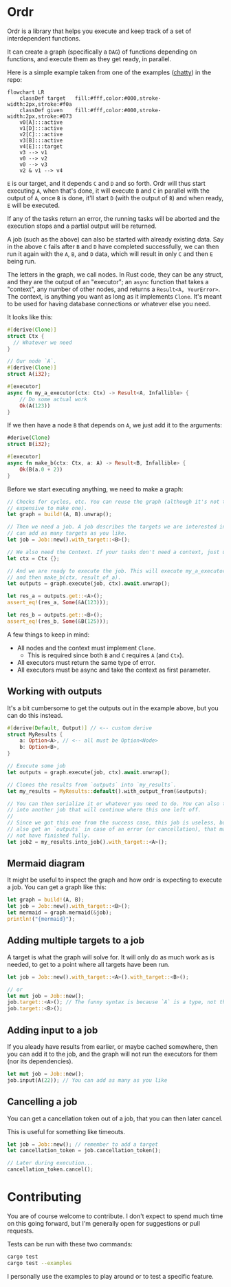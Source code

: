 # Ordr

Ordr is a library that helps you execute and keep track of a set of interdependent functions.

It can create a graph (specifically a `DAG`) of functions depending on functions, and execute them as they get ready, in parallel.

Here is a simple example taken from one of the examples ([chatty](./ordr/examples/chatty.rs)) in the repo:

```mermaid
flowchart LR
    classDef target   fill:#fff,color:#000,stroke-width:2px,stroke:#f0a
    classDef given    fill:#fff,color:#000,stroke-width:2px,stroke:#073
    v0[A]:::active
    v1[D]:::active
    v2[C]:::active
    v3[B]:::active
    v4[E]:::target
    v3 --> v1
    v0 --> v2
    v0 --> v3
    v2 & v1 --> v4
```

`E` is our target, and it depends `C` and `D` and so forth. Ordr will thus start executing `A`,
when that's done, it will execute `B` and `C` in parallel with the output of `A`, once `B` is done,
it'll start `D` (with the output of `B`) and when ready, `E` will be executed.

If any of the tasks return an error, the running tasks will be aborted and the execution stops and
a partial output will be returned.

A job (such as the above) can also be started with already existing data. Say in the above `C`
fails after `B` and `D` have completed successfully, we can then run it again with the `A`, `B`,
and `D` data, which will result in only `C` and then `E` being run.

The letters in the graph, we call nodes. In Rust code, they can be any struct, and they are the
output of an "executor"; an `async` function that takes a "context", any number of other nodes,
and returns a `Result<A, YourError>`. The context, is anything you want as long as it implements
`Clone`. It's meant to be used for having database connections or whatever else you need.

It looks like this:

```rs
#[derive(Clone)]
struct Ctx {
  // Whatever we need
}

// Our node `A`.
#[derive(Clone)]
struct A(i32);

#[executor]
async fn my_a_executor(ctx: Ctx) -> Result<A, Infallible> {
    // Do some actual work
    Ok(A(123))
}
```

If we then have a node `B` that depends on `A`, we just add it to the arguments:

```rs
#derive(Clone)
struct B(i32);

#[executor]
async fn make_b(ctx: Ctx, a: A) -> Result<B, Infallible> {
    Ok(B(a.0 + 2))
}
```

Before we start executing anything, we need to make a graph:

```rs
// Checks for cycles, etc. You can reuse the graph (although it's not terribly
// expensive to make one).
let graph = build!(A, B).unwrap();

// Then we need a job. A job describes the targets we are interested in. You
// can add as many targets as you like.
let job = Job::new().with_target::<B>();

// We also need the Context. If your tasks don't need a context, just use `()`.
let ctx = Ctx {};

// And we are ready to execute the job. This will execute my_a_executor(ctx)
// and then make_b(ctx, result_of_a).
let outputs = graph.execute(job, ctx).await.unwrap();

let res_a = outputs.get::<A>();
assert_eq!(res_a, Some(&A(123)));

let res_b = outputs.get::<B>();
assert_eq!(res_b, Some(&B(125)));
```

A few things to keep in mind:

* All nodes and the context must implement `Clone`.
  * This is required since both `B` and `C` requires `A` (and `Ctx`).
* All executors must return the same type of error.
* All executors must be async and take the context as first parameter.

## Working with outputs

It's a bit cumbersome to get the outputs out in the example above, but you can
do this instead.

```rs
#[derive(Default, Output)] // <-- custom derive
struct MyResults {
    a: Option<A>, // <-- all must be Option<Node>
    b: Option<B>,
}

// Execute some job
let outputs = graph.execute(job, ctx).await.unwrap();

// Clones the results from `outputs` into `my_results`.
let my_results = MyResults::default().with_output_from(&outputs);

// You can then serialize it or whatever you need to do. You can also turn it
// into another job that will continue where this one left off.
//
// Since we got this one from the success case, this job is useless, but you
// also get an `outputs` in case of an error (or cancellation), that may or may
// not have finished fully.
let job2 = my_results.into_job().with_target::<A>();
```

## Mermaid diagram

It might be useful to inspect the graph and how ordr is expecting to
execute a job. You can get a graph like this:

```rs
let graph = build!(A, B);
let job = Job::new().with_target::<B>();
let mermaid = graph.mermaid(&job);
println!("{mermaid}");
```

## Adding multiple targets to a job

A target is what the graph will solve for. It will only do as much work as is needed, to get to a
point where all targets have been run.

```rs
let job = Job::new().with_target::<A>().with_target::<B>();

// or
let mut job = Job::new();
job.target::<A>(); // The funny syntax is because `A` is a type, not the concrete struct.
job.target::<B>();
```

## Adding input to a job

If you aleady have results from earlier, or maybe cached somewhere, then you
can add it to the job, and the graph will not run the executors for them (nor
its dependencies).

```rs
let mut job = Job::new();
job.input(A(22)); // You can add as many as you like
```

## Cancelling a job

You can get a cancellation token out of a job, that you can then later cancel.

This is useful for something like timeouts.

```rs
let job = Job::new(); // remember to add a target
let cancellation_token = job.cancellation_token();

// Later during execution...
cancellation_token.cancel();
```


# Contributing

You are of course welcome to contribute. I don't expect to spend much time on this going forward,
but I'm generally open for suggestions or pull requests.

Tests can be run with these two commands:

```sh
cargo test
cargo test --examples
```

I personally use the examples to play around or to test a specific feature.
